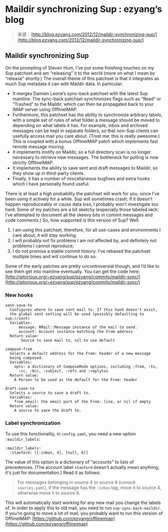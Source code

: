 <!--yml
category: 未分类
date: 2024-07-01 18:17:24
-->

# Maildir synchronizing Sup : ezyang’s blog

> 来源：[http://blog.ezyang.com/2012/12/maildir-synchronizing-sup/](http://blog.ezyang.com/2012/12/maildir-synchronizing-sup/)

## Maildir synchronizing Sup

On the prompting of Steven Hum, I've put some finishing touches on my Sup patchset and am “releasing” it to the world (more on what I mean by “release” shortly.) The overall theme of this patchset is that it integrates as much Sup metadata it can with Maildir data. In particular:

*   It merges Damien Leone’s sync-back patchset with the latest Sup mainline. The sync-back patchset synchronizes flags such as “Read” or “Trashed” to the Maildir, which can then be propagated back to your IMAP server using OfflineIMAP.
*   Furthermore, this patchset has the ability to synchronize arbitrary labels, with a simple set of rules of what folder a message should be moved to depending on what labels it has. For example, inbox and archived messages can be kept in separate folders, so that non-Sup clients can usefully access mail you care about. (Trust me: this is really awesome.) This is coupled with a bonus OfflineIMAP patch which implements fast remote message moving.
*   It implements inotify on Maildir, so a full directory scan is no longer necessary to retrieve new messages. The bottleneck for polling is now strictly OfflineIMAP.
*   It implements the ability to save sent and draft messages to Maildir, so they show up in third-party clients.
*   Finally, it has a number of miscellaneous bugfixes and extra hooks which I have personally found useful.

There is at least a high probability the patchset will work for you, since I’ve been using it actively for a while. Sup will sometimes crash; if it doesn't happen reproduceably or cause data loss, I probably won’t investigate too hard. Some of my patches are a bit sketchy (especially those labeled `HACK`: I’ve attempted to document all the skeevy bits in commit messages and code comments.) So, how supported is this version of Sup? Well:

1.  I am using this patchset, therefore, for all use-cases and environments I care about, it will stay working;
2.  I will probably not fix problems I am not affected by, and definitely not problems I cannot reproduce;
3.  I do not promise a stable commit history: I’ve rebased the patchset multiple times and will continue to do so.

Some of the early patches are pretty uncontroversial though, and I’d like to see them get into mainline eventually. You can get the code here: [http://gitorious.org/~ezyang/sup/ezyang/commits/maildir-sync/](http://gitorious.org/~ezyang/sup/ezyang/commits/maildir-sync/)

### New hooks

```
sent-save-to
  Configures where to save sent mail to. If this hook doesn't exist,
  the global sent setting will be used (possibly defaulting to sup://sent)
  Variables:
      message: RMail::Message instance of the mail to send.
      account: Account instance matching the From address
  Return value:
       Source to save mail to, nil to use default

compose-from
  Selects a default address for the From: header of a new message
  being composed.
  Variables:
    opts: a dictionary of ComposeMode options, including :from, :to,
      :cc, :bcc, :subject, :refs and :replytos
  Return value:
    A Person to be used as the default for the From: header

draft-save-to
  Selects a source to save a draft to.
  Variables:
    from_email: the email part of the From: line, or nil if empty
  Return value:
    A source to save the draft to.

```

### Label synchronization

To use this functionality, in `config.yaml`, you need a new option `:maildir_labels`:

```
:maildir_labels:
  :stanford: [[:inbox, 4], [null, 6]]

```

The value of this option is a dictionary of "accounts" to lists of precedences. (The account label `stanford` doesn’t actually mean anything; it's just for documentation.) Read it as follows:

> For messages belonging in source 4 or source 6 (consult `sources.yaml`), if the message has the `:inbox` tag, move it to source 4, otherwise move it to source 6.

This will automatically start working for any new mail you change the labels of. In order to apply this to old mail, you need to run `sup-sync-back-maildir`. If you're going to move a lot of mail, you probably want to run this version of OfflineIMAP: [https://github.com/ezyang/offlineimap](https://github.com/ezyang/offlineimap)